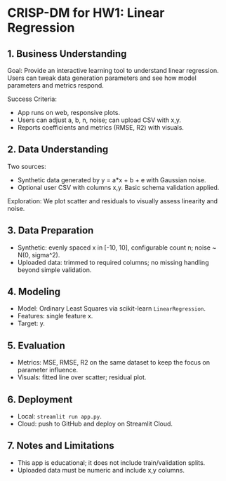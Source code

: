# CRISP-DM for HW1: Linear Regression

## 1. Business Understanding
Goal: Provide an interactive learning tool to understand linear regression. Users can tweak data generation parameters and see how model parameters and metrics respond.

Success Criteria:
- App runs on web, responsive plots.
- Users can adjust a, b, n, noise; can upload CSV with x,y.
- Reports coefficients and metrics (RMSE, R2) with visuals.

## 2. Data Understanding
Two sources:
- Synthetic data generated by y = a*x + b + e with Gaussian noise.
- Optional user CSV with columns x,y. Basic schema validation applied.

Exploration: We plot scatter and residuals to visually assess linearity and noise.

## 3. Data Preparation
- Synthetic: evenly spaced x in [-10, 10], configurable count n; noise ~ N(0, sigma^2).
- Uploaded data: trimmed to required columns; no missing handling beyond simple validation.

## 4. Modeling
- Model: Ordinary Least Squares via scikit-learn `LinearRegression`.
- Features: single feature x.
- Target: y.

## 5. Evaluation
- Metrics: MSE, RMSE, R2 on the same dataset to keep the focus on parameter influence.
- Visuals: fitted line over scatter; residual plot.

## 6. Deployment
- Local: `streamlit run app.py`.
- Cloud: push to GitHub and deploy on Streamlit Cloud.

## 7. Notes and Limitations
- This app is educational; it does not include train/validation splits.
- Uploaded data must be numeric and include x,y columns.

